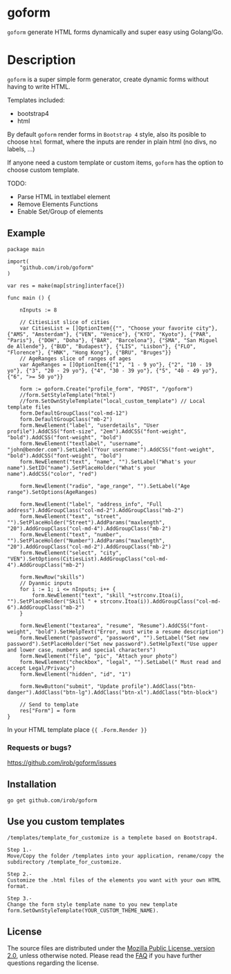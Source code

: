 goform
=======

`goform` generate HTML forms dynamically and super easy using Golang/Go.

Description
=======

`goform` is a super simple form generator, create dynamic forms without having to write HTML.

Templates included:
- bootstrap4
- html

By default `goform` render forms in `Bootstrap 4` style, also its posible to choose `html` format, where the inputs are render in plain html (no divs, no labels, ...)

If anyone need a custom template or custom items, `goform` has the option to choose custom template.

TODO:
- Parse HTML in textlabel element
- Remove Elements Functions
- Enable Set/Group of elements

## Example

	package main

	import(
		"github.com/irob/goform"
	)

	var res = make(map[string]interface{})

	func main () {

		nInputs := 8

		// CitiesList slice of cities
		var CitiesList = []OptionItem{{"", "Choose your favorite city"}, {"AMS", "Amsterdam"}, {"VEN", "Venice"}, {"KYO", "Kyoto"}, {"PAR", "Paris"}, {"DOH", "Doha"}, {"BAR", "Barcelona"}, {"SMA", "San Miguel de Allende"}, {"BUD", "Budapest"}, {"LIS", "Lisbon"}, {"FLO", "Florence"}, {"HNK", "Hong Kong"}, {"BRU", "Bruges"}}
		// AgeRanges slice of ranges of ages
		var AgeRanges = []OptionItem{{"1", "1 - 9 yo"}, {"2", "10 - 19 yo"}, {"3", "20 - 29 yo"}, {"4", "30 - 39 yo"}, {"5", "40 - 49 yo"}, {"6", ">= 50 yo"}}

		form := goform.Create("profile_form", "POST", "/goform")
		//form.SetStyleTemplate("html")
		//form.SetOwnStyleTemplate("local_custom_template") // Local template files
		form.DefaultGroupClass("col-md-12")
		form.DefaultGroupClass("mb-2")
		form.NewElement("label", "userdetails", "User profile").AddCSS("font-size", "2em").AddCSS("font-weight", "bold").AddCSS("font-weight", "bold")
		form.NewElement("textlabel", "username", "john@bender.com").SetLabel("Your username:").AddCSS("font-weight", "bold").AddCSS("font-weight", "bold")
		form.NewElement("text", "name", "").SetLabel("What's your name").SetID("name").SetPlaceHolder("What's your name").AddCSS("color", "red")

		form.NewElement("radio", "age_range", "").SetLabel("Age range").SetOptions(AgeRanges)

		form.NewElement("label", "address_info", "Full address").AddGroupClass("col-md-2").AddGroupClass("mb-2")
		form.NewElement("text", "street", "").SetPlaceHolder("Street").AddParams("maxlength", "20").AddGroupClass("col-md-4").AddGroupClass("mb-2")
		form.NewElement("text", "number", "").SetPlaceHolder("Number").AddParams("maxlength", "20").AddGroupClass("col-md-2").AddGroupClass("mb-2")
		form.NewElement("select", "city", "VEN").SetOptions(CitiesList).AddGroupClass("col-md-4").AddGroupClass("mb-2")

		form.NewRow("skills")
		// Dyanmic inputs
		for i := 1; i <= nInputs; i++ {
			form.NewElement("text", "skill_"+strconv.Itoa(i), "").SetPlaceHolder("Skill " + strconv.Itoa(i)).AddGroupClass("col-md-6").AddGroupClass("mb-2")
		}

		form.NewElement("textarea", "resume", "Resume").AddCSS("font-weight", "bold").SetHelpText("Error, must write a resume description")
		form.NewElement("password", "password", "").SetLabel("Set new password").SetPlaceHolder("Set new password").SetHelpText("Use upper and lower case, numbers and special characters")
		form.NewElement("file", "pic", "Attach your photo")
		form.NewElement("checkbox", "legal", "").SetLabel(" Must read and accept Legal/Privacy")
		form.NewElement("hidden", "id", "1")

		form.NewButton("submit", "Update profile").AddClass("btn-danger").AddClass("btn-lg").AddClass("btn-xl").AddClass("btn-block")

		// Send to template
		res["Form"] = form
	}

In your HTML template place
`{{ .Form.Render }}`

### Requests or bugs?
<https://github.com/irob/goform/issues>

## Installation

	go get github.com/irob/goform

## Use you custom templates

	/templates/template_for_customize is a templete based on Bootstrap4.

	Step 1.-
	Move/Copy the folder /templates into your application, rename/copy the subdirectory /template_for_customize.

	Step 2.-
	Customize the .html files of the elements you want with your own HTML format.

	Step 3.-
	Change the form style template name to you new template form.SetOwnStyleTemplate(YOUR_CUSTOM_THEME_NAME).

## License

The source files are distributed under the
[Mozilla Public License, version 2.0](http://mozilla.org/MPL/2.0/),
unless otherwise noted.
Please read the [FAQ](http://www.mozilla.org/MPL/2.0/FAQ.html)
if you have further questions regarding the license.
